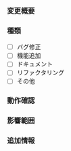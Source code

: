 ### 変更概要
<!-- 何を、なぜ変更したのか簡潔に -->

### 種類
- [ ] バグ修正
- [ ] 機能追加
- [ ] ドキュメント
- [ ] リファクタリング
- [ ] その他

### 動作確認
<!-- 手元でのテスト手順・結果 -->

### 影響範囲
<!-- 破壊的変更がある場合は必ず記載 -->

### 追加情報
<!-- レビュー時に知っておいてほしいこと -->
